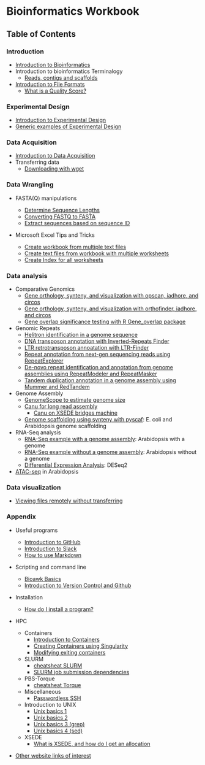 

# Bioinformatics Workbook


## Table of Contents

### Introduction
  * [Introduction to Bioinformatics](introduction/introduction.md)
  * Introduction to bioinformatics Terminalogy
    * [Reads, contigs and scaffolds](/introduction/dataTerminology.md)
  * [Introduction to File Formats](introduction/fileFormats.md)
      * [What is a Quality Score?](introduction/fastqquality-score-encoding.md)

### Experimental Design
  * [Introduction to Experimental Design](experimentalDesign/eD_introduction.md)
  * [Generic examples of Experimental Design](/experimentalDesign/eD_genericExamples.md)


### Data Acquisition
  * [Introduction to Data Acquisition](dataAcquisition/dAc_introduction.md)
  * Transferring data
    * [Downloading with wget](dataAcquisition/FileTransfer/downloading-files-via-wget.md)

### Data Wrangling
  * FASTA(Q) manipulations
    * [Determine Sequence Lengths](dataWrangling/fastaq-manipulations/calculate-sequence-lengths-in-a-fasta-file.md)
    * [Converting FASTQ to FASTA](dataWrangling/fastaq-manipulations/converting-fastq-format-to-fasta.md)
    * [Extract sequences based on sequence ID](dataWrangling/fastaq-manipulations/retrieve-fasta-sequences-using-sequence-ids.md)

* Microsoft Excel Tips and Tricks
    * [Create workbook from multiple text files](dataWrangling/microsoftExcel/export-multiple-worksheets-as-separate-text-files-in-excel.md)
    * [Create text files from workbook with multiple worksheets](dataWrangling/microsoftExcel/export-multiple-worksheets-as-separate-text-files-in-excel.md)
    * [Create Index for all worksheets](dataWrangling/microsoftExcel/generate-index-sheet-linking-all-spreadsheets-in-excel.md)

### Data analysis
  * Comparative Genomics
    * [Gene orthology, synteny, and visualization with opscan, iadhore, and circos](dataAnalysis/ComparativeGenomics/Gene_Orthology_And_Synteny.md)
    * [Gene orthology, synteny, and visualization with orthofinder, iadhore, and circos](dataAnalysis/ComparativeGenomics/OrthofinderSynteny.md)
    * [Gene overlap significance testing with R Gene_overlap package](dataAnalysis/ComparativeGenomics/Gene_Category_Overlap_Fishers_exact_testing.md)
  * Genomic Repeats
    * [Helitron identification in a genome sequence](dataAnalysis/ComparativeGenomics/Helitron_Scanner.md)    
    * [DNA transposon annotation with Inverted-Repeats Finder](dataAnalysis/ComparativeGenomics/InvertedRepeatsFinderForDNATransposonAnnotation.md)
    * [LTR retrotransposon annoatation with LTR-Finder](dataAnalysis/ComparativeGenomics/LTRFinder.md)
    * [Repeat annotation from next-gen sequencing reads using RepeatExplorer](dataAnalysis/ComparativeGenomics/RepeatExplorer.md)
    * [De-novo repeat identification and annotation from genome assemblies using RepeatModeler and RepeatMasker ](dataAnalysis/ComparativeGenomics/RepeatModeler_RepeatMasker.md)
    * [Tandem duplication annotation in a genome assembly using Mummer and RedTandem](dataAnalysis/ComparativeGenomics/Tandem_Duplication_Detection.md)
  * Genome Assembly
    * [GenomeScope to estimate genome size](dataAnalysis/GenomeAssembly/genomescope.md)
    * [Canu for long read assembly](dataAnalysis/GenomeAssembly/LongRead/Canu.md)
      * [Canu on XSEDE bridges machine](dataAnalysis/GenomeAssembly/LongRead/Canu_bridges.md)
    * [Genome scaffolding using synteny with pyscaf](dataAnalysis/GenomeAssembly/Pyscaf_Synteny_Scaffolding.md): E. coli and Arabidopsis genome scaffolding
  * RNA-Seq analysis
    * [RNA-Seq example with a genome assembly](dataAnalysis/RNA-Seq/RNA-SeqIntro/RNAseq-using-a-genome.md): Arabidopsis with a genome
    * [RNA-Seq example without a genome assembly](dataAnalysis/RNA-Seq/RNA-SeqIntro/RNAseq-without-a-genome.md): Arabidopsis without a genome
    * [Differential Expression Analysis](dataAnalysis/RNA-Seq/RNA-SeqIntro/Differential-Expression-Analysis.md): DESeq2
  * [ATAC-seq](https://github.com/ISUgenomics/bioinformatics-workbook/blob/master/dataAnalysis/ATAC-seq/ATAC_tutorial.md) in Arabidopsis

### Data visualization
* [Viewing files remotely without transferring](Appendix/HPC/viewing-files-in-remote-machine-without-downloading-locally.md)

### Appendix
  * Useful programs
    * [Introduction to GitHub](Appendix/github/introgithub.md)
    * [Introduction to Slack](Appendix/slack.md)
    * [How to use Markdown](Appendix/Markdown.md)
  * Scripting and command line
    * [Bioawk Basics](Appendix/bioawk-basics.md)
    * [Introduction to Version Control and Github](Appendix/github/githubBasics.md)
  * Installation
    * [How do I install a program?](Appendix/HPC/guide-for-installing-various-types-of-programs-in-linux.md)
  * HPC
    * Containers
        * [Introduction to Containers](Appendix/HPC/Containers/Intro_Singularity.md)
        * [Creating Containers using Singularity](Appendix/HPC/Containers/creatingContainers.md)
        * [Modifying exiting containers](Appendix/HPC/Containers/modifyingExistingContainers.md)
    * SLURM
        * [cheatsheat SLURM](/Appendix/HPC/SLURM/slurm-cheatsheat.md)
        * [SLURM job submission dependencies](/Appendix/HPC/SLURM/submitting-dependency-jobs-using-slurm.md)
    * PBS-Torque
        * [cheatsheat Torque](Appendix/HPC/pbstorque/submitting-dependency-jobs-using-pbs-torque.md)
    * Miscellaneous
        * [Passwordless SSH](Appendix/HPC/password-less-ssh-login.md)
    * Introduction to UNIX
        * [Unix basics 1](Appendix/unix-basics-1.md)  
        * [Unix basics 2](Appendix/unix-basics-2.md)
        * [Unix basics 3 (grep)](Appendix/unix-basics-3.md)
        * [Unix basics 4 (sed)](Appendix/unix-basics-4.md)
    * XSEDE
        * [What is XSEDE, and how do I get an allocation](Appendix/HPC/xsede/xsede.md)

  * [Other website links of interest](Appendix/OtherLinks.md)
